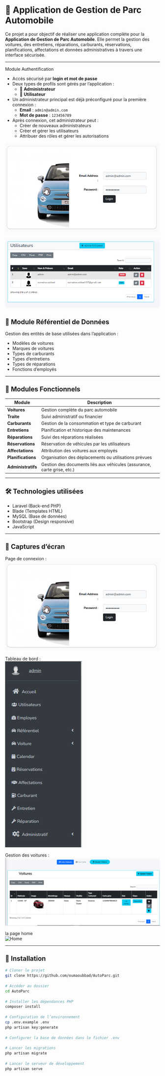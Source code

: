 # 🚗 Application de Gestion de Parc Automobile

Ce projet a pour objectif de réaliser une application complète pour la **Application de Gestion de Parc Automobile**. Elle permet la gestion des voitures, des entretiens, réparations, carburants, réservations, planifications, affectations et données administratives à travers une interface sécurisée.

---

 Module Authentification

- Accès sécurisé par **login et mot de passe**
- Deux types de profils sont gérés par l’application :
  - 👤 **Administrateur**
  - 👤 **Utilisateur**
- Un administrateur principal est déjà préconfiguré pour la première connexion :
  - **Email** : `admin@admin.com`
  - **Mot de passe** : `123456789`
- Après connexion, cet administrateur peut :
  - Créer de nouveaux administrateurs
  - Créer et gérer les utilisateurs
  - Attribuer des rôles et gérer les autorisations

![Login](screenshots/login.PNG)

![user](screenshots/utilisateurs.png)

## 📘 Module Référentiel de Données

Gestion des entités de base utilisées dans l’application :

- Modèles de voitures
- Marques de voitures
- Types de carburants
- Types d’entretiens
- Types de réparations
- Fonctions d’employés

---

## 🚙 Modules Fonctionnels

| Module | Description |
|--------|-------------|
| **Voitures** | Gestion complète du parc automobile |
| **Traite** | Suivi administratif ou financier |
| **Carburants** | Gestion de la consommation et type de carburant |
| **Entretiens** | Planification et historique des maintenances |
| **Réparations** | Suivi des réparations réalisées |
| **Réservations** | Réservation de véhicules par les utilisateurs |
| **Affectations** | Attribution des voitures aux employés |
| **Planifications** | Organisation des déplacements ou utilisations prévues |
| **Administratifs** | Gestion des documents liés aux véhicules (assurance, carte grise, etc.) |

---

## 🛠️ Technologies utilisées

- Laravel (Back-end PHP)
- Blade (Templates HTML)
- MySQL (Base de données)
- Bootstrap (Design responsive)
- JavaScript

---

## 📸 Captures d’écran

Page de connexion :  
![Connexion](screenshots/login.png)

Tableau de bord :  
![Dashboard](screenshots/menu.png)

Gestion des voitures :  
![Voitures](screenshots/voitures.png)

la page home  
![Home](screenshots/home.png)


> 

---

## 🚀 Installation

```bash
# Cloner le projet
git clone https://github.com/oumaoubbad/AutoParc.git

# Accéder au dossier
cd AutoParc

# Installer les dépendances PHP
composer install

# Configuration de l’environnement
cp .env.example .env
php artisan key:generate

# Configurer la base de données dans le fichier .env

# Lancer les migrations
php artisan migrate

# Lancer le serveur de développement
php artisan serve

